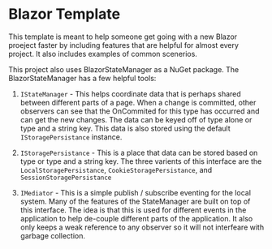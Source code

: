# Blazor Template

This template is meant to help someone get going with a new Blazor proeject faster by including features that are helpful for almost every project. It also includes examples of common scenerios.

This project also uses BlazorStateManager as a NuGet package. The BlazorStateManager has a few helpful tools:

1. `IStateManager` - This helps coordinate data that is perhaps shared between different parts of a page. When a change is committed, other observers can see that the OnCommited for this type has occurred and can get the new changes. The data can be keyed off of type alone or type and a string key. This data is also stored using the default `IStoragePersistance` instance.

1. `IStoragePersistance` - This is a place that data can be stored based on type or type and a string key. The three varients of this interface are the `LocalStoragePersistance`, `CookieStoragePersistance`, and `SessionStoragePersistance`

1. `IMediator` - This is a simple publish / subscribe eventing for the local system. Many of the features of the StateManager are built on top of this interface. The idea is that this is used for different events in the application to help de-couple different parts of the application. It also only keeps a weak reference to any observer so it will not interfeare with garbage collection.
